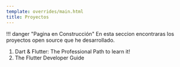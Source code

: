```yaml
---
template: overrides/main.html
title: Proyectos
---
```

!!! danger "Pagina en Construcción"
En esta seccion encontraras los proyectos open source que he desarrollado. 

1. Dart & Flutter: The Professional Path to learn it!
2. The Flutter Developer Guide